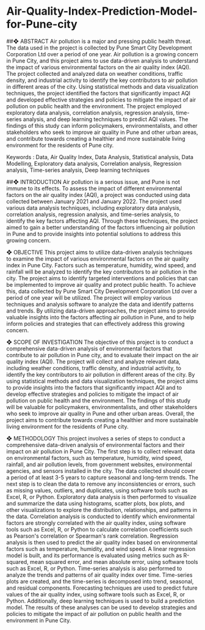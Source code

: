 # Air-Quality-Index-Prediction-Model-for-Pune-city

##❖ ABSTRACT
Air pollution is a major and pressing public health threat. The data used in the project is collected by Pune Smart City Development Corporation Ltd over a period of one year. Air pollution is a growing concern in Pune City, and this project aims to use data-driven analysis to understand the impact of various environmental factors on the air quality index (AQI). The project collected and analyzed data on weather conditions, traffic density, and industrial activity to identify the key contributors to air pollution in different areas of the city. Using statistical methods and data visualization techniques, the project identified the factors that significantly impact AQI and developed effective strategies and policies to mitigate the impact of air pollution on public health and the environment. The project employed exploratory data analysis, correlation analysis, regression analysis, time-series analysis, and deep learning techniques to predict AQI values. The findings of this study can inform policymakers, environmentalists, and other stakeholders who seek to improve air quality in Pune and other urban areas, and contribute towards creating a healthier and more sustainable living environment for the residents of Pune city.

Keywords : Data, Air Quality Index, Data Analysis, Statistical analysis, Data Modelling, Exploratory data analysis, Correlation analysis, Regression analysis, Time-series analysis, Deep learning techniques 

##❖ INTRODUCTION
Air pollution is a serious issue, and Pune is not immune to its effects. To assess the impact of different environmental factors on the air quality index (AQI), a project was conducted using data collected between January 2021 and January 2022. The project used various data analysis techniques, including exploratory data analysis, correlation analysis, regression analysis, and time-series analysis, to identify the key factors affecting AQI. Through these techniques, the project aimed to gain a better understanding of the factors influencing air pollution in Pune and to provide insights into potential solutions to address this growing concern. 

❖ OBJECTIVE
This project aims to utilize data-driven analysis techniques to examine the impact of various environmental factors on the air quality index in Pune City. Factors such as temperature, humidity, wind speed, and rainfall will be analyzed to identify the key contributors to air pollution in the city. The project aims to identify targeted interventions and policies that can be implemented to improve air quality and protect public health. To achieve this, data collected by Pune Smart City Development Corporation Ltd over a period of one year will be utilized. The project will employ various techniques and analysis software to analyze the data and identify patterns and trends. By utilizing data-driven approaches, the project aims to provide valuable insights into the factors affecting air pollution in Pune, and to help inform policies and strategies that can effectively address this growing concern.

❖ SCOPE OF INVESTIGATION
The objective of this project is to conduct a comprehensive data-driven analysis of environmental factors that contribute to air pollution in Pune city, and to evaluate their impact on the air quality index (AQI). The project will collect and analyze relevant data, including weather conditions, traffic density, and industrial activity, to identify the key contributors to air pollution in different areas of the city. By using statistical methods and data visualization techniques, the project aims to provide insights into the factors that significantly impact AQI and to develop effective strategies and policies to mitigate the impact of air pollution on public health and the environment. The findings of this study will be valuable for policymakers, environmentalists, and other stakeholders who seek to improve air quality in Pune and other urban areas. Overall, the project aims to contribute towards creating a healthier and more sustainable living environment for the residents of Pune city.

❖ METHODOLOGY
This project involves a series of steps to conduct a comprehensive data-driven analysis of environmental factors and their impact on air pollution in Pune City. The first step is to collect relevant data on environmental factors, such as temperature, humidity, wind speed, rainfall, and air pollution levels, from government websites, environmental agencies, and sensors installed in the city. The data collected should cover a period of at least 3-5 years to capture seasonal and long-term trends. The next step is to clean the data to remove any inconsistencies or errors, such as missing values, outliers, and duplicates, using software tools such as Excel, R, or Python. Exploratory data analysis is then performed to visualize and summarize the data using histograms, scatter plots, box plots, and other visualizations to explore the distribution, relationships, and patterns in the data. Correlation analysis is conducted to identify which environmental factors are strongly correlated with the air quality index, using software tools such as Excel, R, or Python to calculate correlation coefficients such as Pearson's correlation or Spearman's rank correlation. Regression analysis is then used to predict the air quality index based on environmental factors such as temperature, humidity, and wind speed. A linear regression model is built, and its performance is evaluated using metrics such as R-squared, mean squared error, and mean absolute error, using software tools such as Excel, R, or Python. Time-series analysis is also performed to analyze the trends and patterns of air quality index over time. Time-series plots are created, and the time-series is decomposed into trend, seasonal, and residual components. Forecasting techniques are used to predict future values of the air quality index, using software tools such as Excel, R, or Python. Additionally, deep learning techniques is  used to build a prediction model. The results of these analyses can be used to develop strategies and policies to mitigate the impact of air pollution on public health and the environment in Pune City.
